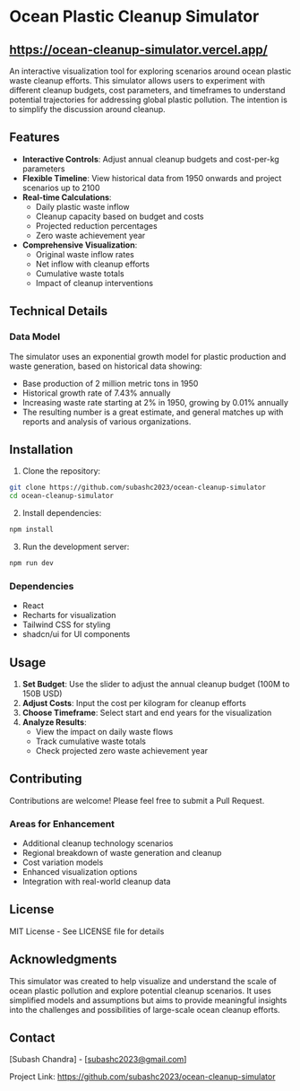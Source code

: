 # Ocean Plastic Cleanup Simulator
## https://ocean-cleanup-simulator.vercel.app/
An interactive visualization tool for exploring scenarios around ocean plastic waste cleanup efforts. This simulator allows users to experiment with different cleanup budgets, cost parameters, and timeframes to understand potential trajectories for addressing global plastic pollution. The intention is to simplify the discussion around cleanup.


## Features

- **Interactive Controls**: Adjust annual cleanup budgets and cost-per-kg parameters
- **Flexible Timeline**: View historical data from 1950 onwards and project scenarios up to 2100
- **Real-time Calculations**: 
  - Daily plastic waste inflow
  - Cleanup capacity based on budget and costs
  - Projected reduction percentages
  - Zero waste achievement year
- **Comprehensive Visualization**:
  - Original waste inflow rates
  - Net inflow with cleanup efforts
  - Cumulative waste totals
  - Impact of cleanup interventions

## Technical Details

### Data Model

The simulator uses an exponential growth model for plastic production and waste generation, based on historical data showing:
- Base production of 2 million metric tons in 1950
- Historical growth rate of 7.43% annually
- Increasing waste rate starting at 2% in 1950, growing by 0.01% annually
- The resulting number is a great estimate, and general matches up with reports and analysis of various organizations.

## Installation

1. Clone the repository:
```bash
git clone https://github.com/subashc2023/ocean-cleanup-simulator
cd ocean-cleanup-simulator
```

2. Install dependencies:
```bash
npm install
```

3. Run the development server:
```bash
npm run dev
```

### Dependencies

- React 
- Recharts for visualization
- Tailwind CSS for styling
- shadcn/ui for UI components

## Usage

1. **Set Budget**: Use the slider to adjust the annual cleanup budget (100M to 150B USD)
2. **Adjust Costs**: Input the cost per kilogram for cleanup efforts
3. **Choose Timeframe**: Select start and end years for the visualization
4. **Analyze Results**: 
   - View the impact on daily waste flows
   - Track cumulative waste totals
   - Check projected zero waste achievement year

## Contributing

Contributions are welcome! Please feel free to submit a Pull Request.

### Areas for Enhancement

- Additional cleanup technology scenarios
- Regional breakdown of waste generation and cleanup
- Cost variation models
- Enhanced visualization options
- Integration with real-world cleanup data

## License

MIT License - See LICENSE file for details

## Acknowledgments

This simulator was created to help visualize and understand the scale of ocean plastic pollution and explore potential cleanup scenarios. It uses simplified models and assumptions but aims to provide meaningful insights into the challenges and possibilities of large-scale ocean cleanup efforts.

## Contact

[Subash Chandra] - [subashc2023@gmail.com]

Project Link: https://github.com/subashc2023/ocean-cleanup-simulator